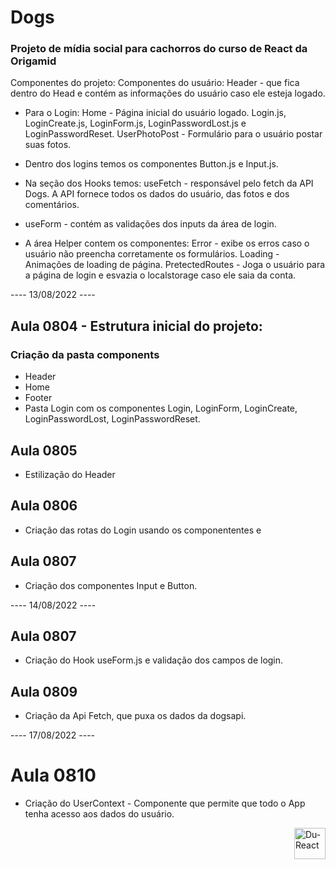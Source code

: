 # Dogs

### Projeto de mídia social para cachorros do curso de React da Origamid

Componentes do projeto:
Componentes do usuário:
Header - que fica dentro do Head e contém as informações do usuário caso ele esteja logado.

- Para o Login:
  Home - Página inicial do usuário logado.
  Login.js, LoginCreate.js, LoginForm.js, LoginPasswordLost.js e LoginPasswordReset.
  UserPhotoPost - Formulário para o usuário postar suas fotos.

- Dentro dos logins temos os componentes Button.js e Input.js.

- Na seção dos Hooks temos:
  useFetch - responsável pelo fetch da API Dogs. A API fornece todos os dados do usuário, das fotos e dos comentários.

- useForm - contém as validações dos inputs da área de login.

- A área Helper contem os componentes:
  Error - exibe os erros caso o usuário não preencha corretamente os formulários.
  Loading - Animações de loading de página.
  PretectedRoutes - Joga o usuário para a página de login e esvazia o localstorage caso ele saia da conta.

---- 13/08/2022 ----

## Aula 0804 - Estrutura inicial do projeto:

### Criação da pasta components

- Header
- Home
- Footer
- Pasta Login com os componentes Login, LoginForm, LoginCreate, LoginPasswordLost, LoginPasswordReset.

## Aula 0805

- Estilização do Header

## Aula 0806

- Criação das rotas do Login usando os componententes <Routes> e <Route>

## Aula 0807

- Criação dos componentes Input e Button.

---- 14/08/2022 ----

## Aula 0807

- Criação do Hook useForm.js e validação dos campos de login.

## Aula 0809

- Criação da Api Fetch, que puxa os dados da dogsapi.

---- 17/08/2022 ----

# Aula 0810

- Criação do UserContext - Componente que permite que todo o App tenha acesso aos dados do usuário.

<img align="right" alt="Du-React" height="50" src= "https://img.shields.io/badge/React-20232A?style=for-the-badge&logo=react&logoColor=61DAFB">
